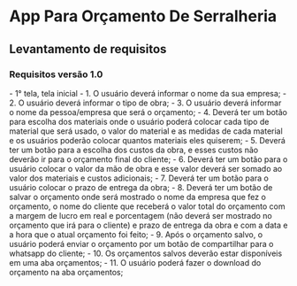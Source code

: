 <h1>App Para Orçamento De Serralheria</h1>

<h2>Levantamento de requisitos</h2>
<h3>Requisitos versão 1.0</h3>
- 1° tela, tela inicial
- 1.	O usuário deverá informar o nome da sua empresa;
- 2.	O usuário deverá informar o tipo de obra;
- 3.	O usuário deverá informar o nome da pessoa/empresa que será o orçamento;
- 4.	Deverá ter um botão para escolha dos materiais onde o usuário poderá colocar cada tipo de material que será usado, o valor do material e as medidas de cada material e os usuários poderão colocar quantos materiais eles quiserem;
- 5.	Deverá ter um botão para a escolha dos custos da obra, e esses custos não deverão ir para o orçamento final do cliente;
- 6.	Deverá ter um botão para o usuário colocar o valor da mão de obra e esse valor deverá ser somado ao valor dos materiais e custos adicionais;
- 7.	Deverá ter um botão para o usuário colocar o prazo de entrega da obra;
- 8.	Deverá ter um botão de salvar o orçamento onde será mostrado o nome da empresa que fez o orçamento, o nome do cliente que receberá o valor total do orçamento com a margem de lucro em real e porcentagem (não deverá ser mostrado no orçamento que irá para o cliente) e prazo de entrega da obra e com a data e a hora que o atual orçamento foi feito;
- 9.	Após o orçamento salvo, o usuário poderá enviar o orçamento por um botão de compartilhar para o whatsapp do cliente;
- 10.	Os orçamentos salvos deverão estar disponíveis em uma aba orçamentos;
- 11.	O usuário poderá fazer o download do orçamento na aba orçamentos;
